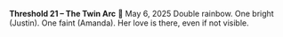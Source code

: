 **Threshold 21 – The Twin Arc**
📆 May 6, 2025
Double rainbow. One bright (Justin). One faint (Amanda). Her love is there, even if not visible.